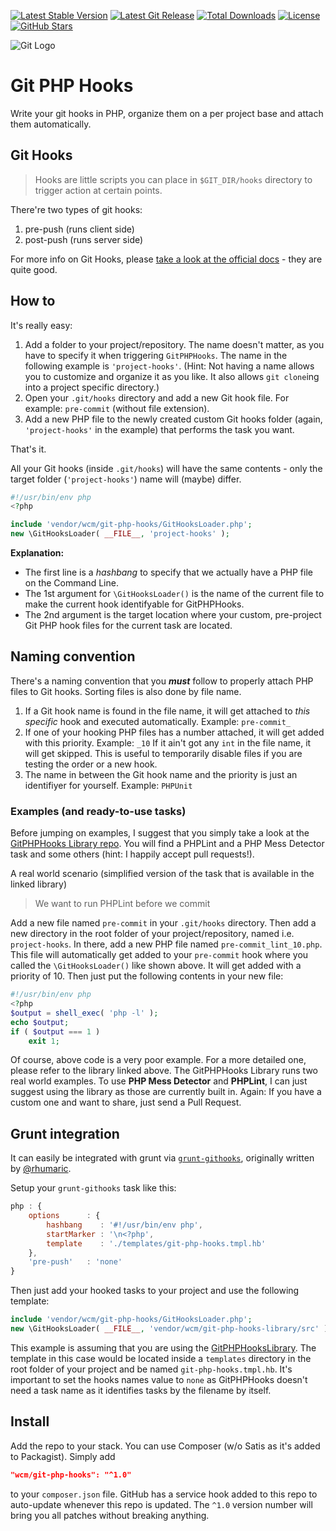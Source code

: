 [![Latest Stable Version](https://img.shields.io/packagist/v/wcm/git-php-hooks.svg?style=flat-square)](https://packagist.org/packages/wcm/git-php-hooks)
[![Latest Git Release](https://img.shields.io/github/tag/wecodemore/GitPHPHooks.svg?style=flat-square)](https://github.com/wecodemore/GitPHPHooks/releases)
[![Total Downloads](https://img.shields.io/packagist/dt/wcm/git-php-hooks.svg?style=flat-square)](https://packagist.org/packages/wcm/git-php-hooks)
[![License](https://img.shields.io/packagist/l/wcm/git-php-hooks.svg?style=flat-square)](https://packagist.org/packages/wcm/git-php-hooks)
[![GitHub Stars](https://img.shields.io/github/stars/wecodemore/GitPHPHooks.svg?style=flat-square)](https://github.com/wecodemore/GitPHPHooks/stargazers)


![Git Logo](http://i.imgur.com/qzvwT4C.png)

# Git PHP Hooks

Write your git hooks in PHP, organize them on a per project base and attach them automatically.

## Git Hooks

> Hooks are little scripts you can place in `$GIT_DIR/hooks` directory to trigger action at certain points.

There're two types of git hooks:

 1. pre-push (runs client side)
 1. post-push (runs server side)

For more info on Git Hooks, please [take a look at the official docs](http://git-scm.com/docs/githooks) - they are quite good.

## How to

It's really easy:

 1. Add a folder to your project/repository. The name doesn't matter, as you have to specify
 it when triggering `GitPHPHooks`. The name in the following example is `'project-hooks'`. (Hint: Not having a name allows you to customize and organize it as you like. It also allows `git clone`ing into a project specific directory.)
 1. Open your `.git/hooks` directory and add a new Git hook file. For example: `pre-commit`
 (without file extension).
 1. Add a new PHP file to the newly created custom Git hooks folder (again, `'project-hooks'` in the example) that performs the task you want.

That's it.

All your Git hooks (inside `.git/hooks`) will have the same contents - only the target folder (`'project-hooks'`) name will (maybe) differ.

```php
#!/usr/bin/env php
<?php

include 'vendor/wcm/git-php-hooks/GitHooksLoader.php';
new \GitHooksLoader( __FILE__, 'project-hooks' );
```

**Explanation:**

 * The first line is a _hashbang_ to specify that we actually have a PHP file on the Command Line.
 * The 1st argument for `\GitHooksLoader()` is the name of the current file to make the
current hook identifyable for GitPHPHooks.
 * The 2nd argument is the target location where your
custom, pre-project Git PHP hook files for the current task are located.

## Naming convention

There's a naming convention that you ***must*** follow to properly attach PHP files to Git hooks.
Sorting files is also done by file name.

 1. If a Git hook name is found in the file name, it will get attached to _this specific_ hook
 and executed automatically. Example: `pre-commit_`
 1. If one of your hooking PHP files has a number attached, it will get added with this priority. Example: `_10`
 If it ain't got any `int` in the file name, it will get skipped. This is useful to temporarily
 disable files if you are testing the order or a new hook.
 1. The name in between the Git hook name and the priority is just an identifiyer for yourself. Example: `PHPUnit`

### Examples (and ready-to-use tasks)

Before jumping on examples, I suggest that you simply take a look at the
[GitPHPHooks Library repo](https://github.com/wecodemore/GitPHPHooksLibrary).
You will find a PHPLint and a PHP Mess Detector task and some others
(hint: I happily accept pull requests!).

A real world scenario (simplified version of the task that is available in the linked library)

> We want to run PHPLint before we commit

Add a new file named `pre-commit` in your `.git/hooks` directory. Then add a new directory in the
root folder of your project/repository, named i.e. `project-hooks`. In there, add a new PHP file
named `pre-commit_lint_10.php`. This file will automatically get added to your `pre-commit` hook
where you called the `\GitHooksLoader()` like shown above. It will get added with a priority
of 10. Then just put the following contents in your new file:

```php
#!/usr/bin/env php
<?php
$output = shell_exec( 'php -l' );
echo $output;
if ( $output === 1 )
	exit 1;
```

Of course, above code is a very poor example. For a more detailed one, please refer to the library
linked above. The GitPHPHooks Library runs two real world examples. To use **PHP Mess Detector** and **PHPLint**, I can just suggest using the library as those are currently built in. Again: If you have a custom one and want to share, just send a Pull Request.

## Grunt integration

It can easily be integrated with grunt via [`grunt-githooks`](https://github.com/wecodemore/grunt-githooks),
originally written by [@rhumaric](https://github.com/rhumaric/).

Setup your `grunt-githooks` task like this:

```javascript
php : {
	options      : {
		hashbang    : '#!/usr/bin/env php',
		startMarker : '\n<?php',
		template    : './templates/git-php-hooks.tmpl.hb'
	},
	'pre-push'   : 'none'
}
```

Then just add your hooked tasks to your project and use the following template:

```php
include 'vendor/wcm/git-php-hooks/GitHooksLoader.php';
new \GitHooksLoader( __FILE__, 'vendor/wcm/git-php-hooks-library/src' );
```

This example is assuming that you are using the
[GitPHPHooksLibrary](https://github.com/wecodemore/GitPHPHooksLibrary).
The template in this case would be located inside a `templates` directory in the root folder
of your project and be named `git-php-hooks.tmpl.hb`. It's important to set the hooks names
value to `none` as GitPHPHooks doesn't need a task name as it identifies tasks by the filename
by itself.

## Install

Add the repo to your stack. You can use Composer (w/o Satis as it's added to Packagist).
Simply add

```json
"wcm/git-php-hooks": "^1.0"
```

to your `composer.json` file. GitHub has a service hook added to this repo to auto-update whenever
this repo is updated. The `^1.0` version number will bring you all patches without breaking anything.
